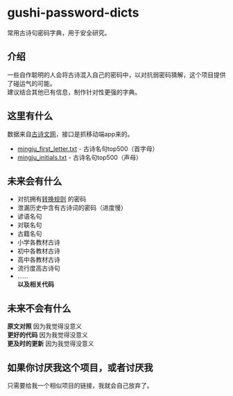 # gushi-password-dicts
常用古诗句密码字典，用于安全研究。

## 介绍
一些自作聪明的人会将古诗混入自己的密码中，以对抗弱密码猜解，这个项目提供了碰运气的可能。  
建议结合其他已有信息，制作针对性更强的字典。  

## 这里有什么
数据来自[古诗文网](https://www.gushiwen.cn)，接口是抓移动端app来的。

* [mingju_first_letter.txt](mingju_first_letter.txt) - 古诗名句top500（首字母）
* [mingju_initials.txt](mingju_intials.txt) - 古诗名句top500（声母）

## 未来会有什么
* 对抗拥有[转换规则](https://github.com/bingoohuang/blog/issues/22) 的密码
* 泄漏历史中含有古诗词的密码（进度慢）
* 谚语名句
* 对联名句
* 古籍名句
* 小学各教材古诗
* 初中各教材古诗
* 高中各教材古诗
* 流行度高古诗句
* ......  
**以及相关代码**

## 未来不会有什么 
**原文对照** 因为我觉得没意义  
**更好的代码** 因为我觉得没意义  
**更及时的更新** 因为我觉得没意义

## 如果你讨厌我这个项目，或者讨厌我  
只需要给我一个相似项目的链接，我就会自己放弃了。